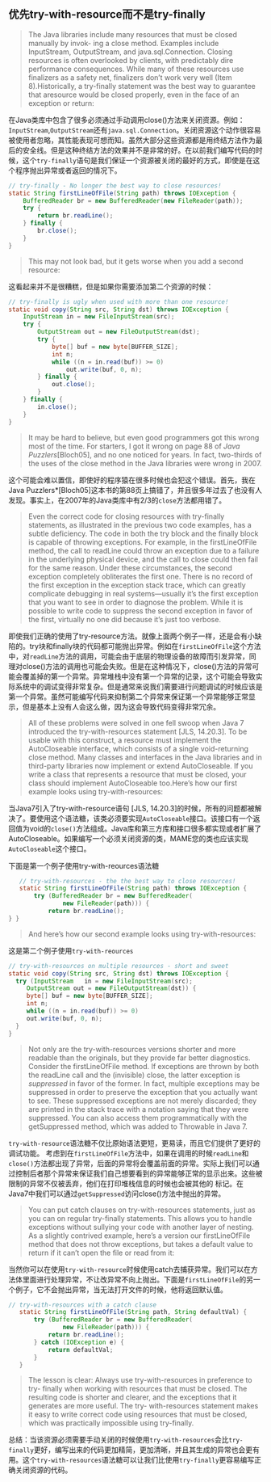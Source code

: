 ##  优先try-with-resource而不是try-finally

> The Java libraries include many resources that must be closed manually by invok-
> ing a close method. Examples include InputStream, OutputStream, and
> java.sql.Connection. Closing resources is often overlooked by clients, with
> predictably dire performance consequences. While many of these resources use
> finalizers as a safety net, finalizers don’t work very well (Item 8).Historically, a try-finally statement was the best way to guarantee that aresource would be closed properly, even in the face of an exception or return:

在Java类库中包含了很多必须通过手动调用close()方法来关闭资源。例如：`InputStream`,`OutputStream`还有`java.sql.Connection`。关闭资源这个动作很容易被使用者忽略，其性能表现可想而知。虽然大部分这些资源都是用终结方法作为最后的安全线。但是这种终结方法的效果并不是非常的好。在以前我们编写代码的时候，这个`try-finally`语句是我们保证一个资源被关闭的最好的方式，即使是在这个程序抛出异常或者返回的情况下。

```java
// try-finally - No longer the best way to close resources!
static String firstLineOfFile(String path) throws IOException { 
    BufferedReader br = new BufferedReader(new FileReader(path)); 
    try {
        return br.readLine(); 
    } finally {
        br.close(); 
    }
}
```

> This may not look bad, but it gets worse when you add a second resource:

这看起来并不是很糟糕，但是如果你需要添加第二个资源的时候：

```java
// try-finally is ugly when used with more than one resource!
static void copy(String src, String dst) throws IOException {
    InputStream in = new FileInputStream(src); 
    try {
        OutputStream out = new FileOutputStream(dst); 
        try {
            byte[] buf = new byte[BUFFER_SIZE]; 
            int n;
            while ((n = in.read(buf)) >= 0)
                out.write(buf, 0, n); 
        } finally {
            out.close();
        }
    } finally {
        in.close(); 
    }
}
```

> It may be hard to believe, but even good programmers got this wrong most of the time. For starters, I got it wrong on page 88 of *Java Puzzlers*[Bloch05], and no one noticed for years. In fact, two-thirds of the uses of the close method in the Java libraries were wrong in 2007.

这个可能会难以置信，即使好的程序猿在很多时候也会犯这个错误。首先，我在Java Puzzlers*[Bloch05]这本书的第88页上搞错了，并且很多年过去了也没有人发现。事实上，在2007年的Java类库中有2/3的`close`方法都用错了。

> Even the correct code for closing resources with try-finally statements, as
> illustrated in the previous two code examples, has a subtle deficiency. The code in
> both the try block and the finally block is capable of throwing exceptions. For
> example, in the firstLineOfFile method, the call to readLine could throw an
> exception due to a failure in the underlying physical device, and the call to close
> could then fail for the same reason. Under these circumstances, the second
> exception completely obliterates the first one. There is no record of the first
> exception in the exception stack trace, which can greatly complicate debugging in
> real systems—usually it’s the first exception that you want to see in order to
> diagnose the problem. While it is possible to write code to suppress the second
> exception in favor of the first, virtually no one did because it’s just too verbose.

即使我们正确的使用了try-resource方法。就像上面两个例子一样，还是会有小缺陷的。try块和finally块的代码都可能抛出异常。例如在`firstLineOfFile`这个方法中，对`readLine`方法的调用，可能会由于底层的物理设备的故障而引发异常，同理对close()方法的调用也可能会失败。但是在这种情况下，close()方法的异常可能会覆盖掉的第一个异常。异常堆栈中没有第一个异常的记录，这个可能会导致实际系统中的调试变得非常复杂。但是通常来说我们需要进行问题调试的时候应该是第一个异常。虽然可能编写代码来抑制第二个异常来保证第一个异常能够正常显示，但是基本上没有人会这么做，因为这会导致代码变得非常冗余。

> All of these problems were solved in one fell swoop when Java 7 introduced
> the try-with-resources statement [JLS, 14.20.3]. To be usable with this construct,
> a resource must implement the AutoCloseable interface, which consists of a
> single void-returning close method. Many classes and interfaces in the Java
> libraries and in third-party libraries now implement or extend AutoCloseable. If
> you write a class that represents a resource that must be closed, your class should
> implement AutoCloseable too.Here’s how our first example looks using try-with-resources:

当Java7引入了try-with-resource语句 [JLS, 14.20.3]的时候，所有的问题都被解决了。要使用这个语法糖，该类必须要实现`AutoCloseable`接口。该接口有一个返回值为void的`close()`方法组成。Java库和第三方库和接口很多都实现或者扩展了AutoCloseable。如果编写一个必须关闭资源的类，MAME您的类也应该实现`AutoCloseable`这个接口。

下面是第一个例子使用try-with-reources语法糖

```java
   // try-with-resources - the the best way to close resources!
   static String firstLineOfFile(String path) throws IOException {
       try (BufferedReader br = new BufferedReader(
               new FileReader(path))) {
           return br.readLine();
} }
```

> And here’s how our second example looks using try-with-resources:

这是第二个例子使用`try-with-reources`

```java
// try-with-resources on multiple resources - short and sweet
static void copy(String src, String dst) throws IOException {
  try (InputStream   in = new FileInputStream(src);
     OutputStream out = new FileOutputStream(dst)) {
     byte[] buf = new byte[BUFFER_SIZE];
     int n;
     while ((n = in.read(buf)) >= 0)
     out.write(buf, 0, n);
  } 
}
```

> Not only are the try-with-resources versions shorter and more readable than the originals, but they provide far better diagnostics. Consider the firstLineOfFile method. If exceptions are thrown by both the readLine call and the (invisible)
> close, the latter exception is *suppressed* in favor of the former. In fact, multiple
> exceptions may be suppressed in order to preserve the exception that you actually
> want to see. These suppressed exceptions are not merely discarded; they are
> printed in the stack trace with a notation saying that they were suppressed. You
> can also access them programmatically with the getSuppressed method, which
> was added to Throwable in Java 7.

`try-with-resource`语法糖不仅比原始语法更短，更易读，而且它们提供了更好的调试功能。 考虑到在`firstLineOfFile`方法中，如果在调用的时候`readLine`和`close()`方法都出现了异常，后面的异常将会覆盖前面的异常。实际上我们可以通过控制后者那个异常来保证我们自己想要看到的异常能够正常的显示出来。这些被限制的异常不仅被丢弃，他们在打印堆栈信息的时候也会被其他的 标记。在Java7中我们可以通过`getSuppressed`访问close()方法中抛出的异常。

> You can put catch clauses on try-with-resources statements, just as you can
> on regular try-finally statements. This allows you to handle exceptions without
> sullying your code with another layer of nesting. As a slightly contrived example,
> here’s a version our firstLineOfFile method that does not throw exceptions, but
> takes a default value to return if it can’t open the file or read from it:

当然你可以在使用`try-with-resource`时候使用catch去捕获异常。我们可以在方法体里面进行处理异常，不让改异常不向上抛出。下面是`firstLineOfFile`的另一个例子，它不会抛出异常，当无法打开文件的时候，他将返回默认值。

```java
// try-with-resources with a catch clause
   static String firstLineOfFile(String path, String defaultVal) {
       try (BufferedReader br = new BufferedReader(
               new FileReader(path))) {
           return br.readLine();
       } catch (IOException e) {
           return defaultVal;
       } 
   }

```

> The lesson is clear: Always use try-with-resources in preference to try-
> finally when working with resources that must be closed. The resulting code is
> shorter and clearer, and the exceptions that it generates are more useful. The try-
> with-resources statement makes it easy to write correct code using resources that
> must be closed, which was practically impossible using try-finally.

总结：当该资源必须需要手动关闭的时候使用`try-with-resources`会比`try-
finally`更好，编写出来的代码更加精简，更加清晰，并且其生成的异常也会更有用。这个`try-with-resources`语法糖可以让我们比使用`try-finally`更容易编写正确关闭资源的代码。